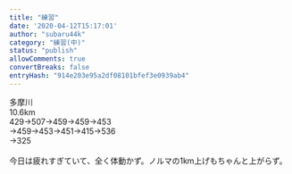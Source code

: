 ```yaml
---
title: "練習"
date: '2020-04-12T15:17:01'
author: "subaru44k"
category: "練習(中)"
status: "publish"
allowComments: true
convertBreaks: false
entryHash: "914e203e95a2df08101bfef3e0939ab4"
---
```

多摩川<br>
10.6km<br>
429→507→459→459→453<br>
→459→453→451→415→536<br>
→325<br>
<br>
今日は疲れすぎていて、全く体動かず。ノルマの1km上げもちゃんと上がらず。
